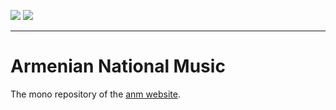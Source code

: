 ![](https://github.com/tigrankeshishyan/anm-web/workflows/deploy%20server/badge.svg)
![](https://github.com/tigrankeshishyan/anm-web/workflows/deploy%20client/badge.svg)

<hr>

# Armenian National Music

The mono repository of the [anm website](https://anmmedia.am).
